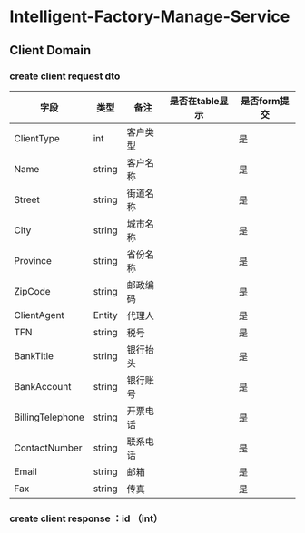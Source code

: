 # Intelligent-Factory-Manage-Service

## Client Domain
### create client request dto
|  字段       | 类型    | 备注      | 是否在table显示| 是否form提交|
|  -          | ----   | ----      |  ----        |------------|
|  ClientType | int    | 客户类型   |              | 是         |
|  Name       | string | 客户名称   |              | 是         |
|  Street     | string | 街道名称   |              | 是         |
|  City       | string | 城市名称   |              | 是         |
|  Province   | string | 省份名称   |              | 是         |
|  ZipCode    | string | 邮政编码   |              | 是         |
| ClientAgent | Entity | 代理人     |              | 是         |
| TFN         | string | 税号       |              | 是         |
| BankTitle   | string | 银行抬头   |              | 是          |
| BankAccount | string | 银行账号   |              | 是          |
| BillingTelephone     | string    | 开票电话      |        | 是 |
| ContactNumber        | string    | 联系电话    |          | 是 |
| Email | string | 邮箱   |            | 是      |
| Fax   | string   | 传真   |              | 是 |
### create client response ：id （int）